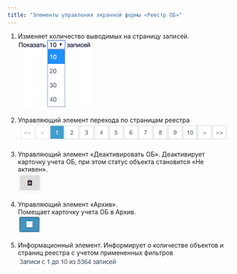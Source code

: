 ```yaml
---
title: "Элементы управления экранной формы «Реестр ОБ»"
---
```



1. Изменяет количество выводимых на страницу записей.  
![](tool1.PNG)

2. Управляющий элемент перехода
по страницам реестра  
![](tool2.PNG)

3. Управляющий элемент «Деактивировать ОБ». Деактивирует карточку учета ОБ, при этом статус объекта становится
«Не активен».  
![](tool3.PNG)

4. Управляющий элемент «Архив». 	
Помещает карточку учета ОБ в Архив.  
![](tool4.PNG)

5. Информационный элемент. Информирует
о количестве объектов и страниц реестра
с учетом примененных фильтров  
![](tool5.PNG)